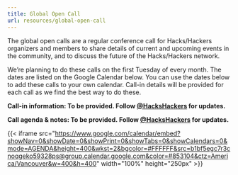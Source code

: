 ```yaml
---
title: Global Open Call
url: resources/global-open-call
---
```

The global open calls are a regular conference call for Hacks/Hackers organizers and members to share details of current and upcoming events in the community, and to discuss the future of the Hacks/Hackers network.

We’re planning to do these calls on the first Tuesday of every month. The dates are listed on the Google Calendar below. You can use the dates below to add these calls to your own calendar. Call-in details will be provided for each call as we find the best way to do these.

**Call-in information: To be provided. Follow [@HacksHackers][1] for updates.**

**Call agenda & notes: To be provided. Follow [@HacksHackers][1] for updates.**

{{< iframe src="https://www.google.com/calendar/embed?showNav=0&showDate=0&showPrint=0&showTabs=0&showCalendars=0&mode=AGENDA&height=400&wkst=2&bgcolor=#FFFFFF&src=b1bf5egc7r3cnoqgeko59328ps@group.calendar.google.com&color=#853104&ctz=America/Vancouver&w=400&h=400" width="100%" height="250px" >}}

 [1]: https://twitter.com/HacksHackers